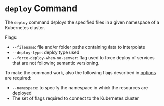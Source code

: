# `deploy` Command

The `deploy` command deploys the specified files in a given namespace of a Kubernetes cluster.

Flags:
- `--filename`: file and/or folder paths containing data to interpolate
- `--deploy-type`: deploy type used 
- `--force-deploy-when-no-semver`: flag used to force deploy of services that are not following semantic versioning.

To make the command work, also the following flags described in [options](./options.md) are required:
- `--namespace`: to specify the namespace in which the resources are deployed
- The set of flags required to connect to the Kubernetes cluster
